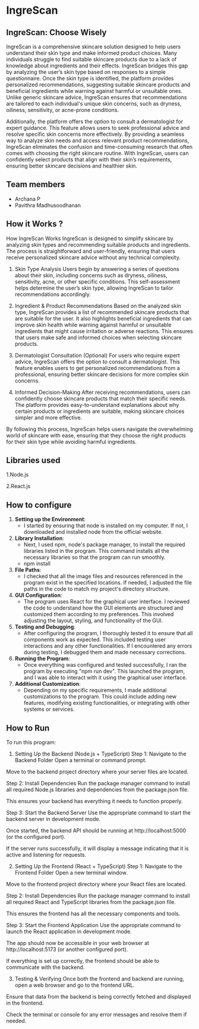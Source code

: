 # IngreScan

## IngreScan: Choose Wisely

IngreScan is a comprehensive skincare solution designed to help users understand their skin type and make informed product choices. Many individuals struggle to find suitable skincare products due to a lack of knowledge about ingredients and their effects. IngreScan bridges this gap by analyzing the user’s skin type based on responses to a simple questionnaire. Once the skin type is identified, the platform provides personalized recommendations, suggesting suitable skincare products and beneficial ingredients while warning against harmful or unsuitable ones. Unlike generic skincare advice, IngreScan ensures that recommendations are tailored to each individual's unique skin concerns, such as dryness, oiliness, sensitivity, or acne-prone conditions.

Additionally, the platform offers the option to consult a dermatologist for expert guidance. This feature allows users to seek professional advice and resolve specific skin concerns more effectively. By providing a seamless way to analyze skin needs and access relevant product recommendations, IngreScan eliminates the confusion and time-consuming research that often comes with choosing the right skincare routine. With IngreScan, users can confidently select products that align with their skin’s requirements, ensuring better skincare decisions and healthier skin.

## Team members
- Archana P
- Pavithra Madhusoodhanan

## How it Works ?
How IngreScan Works
IngreScan is designed to simplify skincare by analyzing skin types and recommending suitable products and ingredients. The process is straightforward and user-friendly, ensuring that users receive personalized skincare advice without any technical complexity.

1. Skin Type Analysis
Users begin by answering a series of questions about their skin, including concerns such as dryness, oiliness, sensitivity, acne, or other specific conditions. This self-assessment helps determine the user’s skin type, allowing IngreScan to tailor recommendations accordingly.

2. Ingredient & Product Recommendations
Based on the analyzed skin type, IngreScan provides a list of recommended skincare products that are suitable for the user. It also highlights beneficial ingredients that can improve skin health while warning against harmful or unsuitable ingredients that might cause irritation or adverse reactions. This ensures that users make safe and informed choices when selecting skincare products.

3. Dermatologist Consultation (Optional)
For users who require expert advice, IngreScan offers the option to consult a dermatologist. This feature enables users to get personalized recommendations from a professional, ensuring better skincare decisions for more complex skin concerns.

4. Informed Decision-Making
After receiving recommendations, users can confidently choose skincare products that match their specific needs. The platform provides easy-to-understand explanations about why certain products or ingredients are suitable, making skincare choices simpler and more effective.

By following this process, IngreScan helps users navigate the overwhelming world of skincare with ease, ensuring that they choose the right products for their skin type while avoiding harmful ingredients.

## Libraries used
1.Node.js

2.React.js
## How to configure
1. **Setting up the Environment**:
   - I started by ensuring that node is installed on my computer. If not, I downloaded and installed node from the official website.
2. **Library Installation**:
   - Next, I used npm, node's package manager, to install the required libraries listed in the program. This command installs all the necessary libraries so that the program can run smoothly.
   - npm install
3. **File Paths**:
   - I checked that all the image files and resources referenced in the program exist in the specified locations. If needed, I adjusted the file paths in the code to match my project's directory structure.
5. **GUI Configuration**:
   - The program uses React for the graphical user interface. I reviewed the code to understand how the GUI elements are structured and customized them according to my preferences. This involved adjusting the layout, styling, and functionality of the GUI.
6. **Testing and Debugging**:
   - After configuring the program, I thoroughly tested it to ensure that all components work as expected. This included testing user interactions and any other functionalities. If I encountered any errors during testing, I debugged them and made necessary corrections.
7. **Running the Program**:
   - Once everything was configured and tested successfully, I ran the program by executing "npm run dev". This launched the program, and I was able to interact with it using the graphical user interface.
8. **Additional Customization**:
   - Depending on my specific requirements, I made additional customizations to the program. This could include adding new features, modifying existing functionalities, or integrating with other systems or services.

## How to Run
To run this program:
1. Setting Up the Backend (Node.js + TypeScript)
Step 1: Navigate to the Backend Folder
Open a terminal or command prompt.

Move to the backend project directory where your server files are located.

Step 2: Install Dependencies
Run the package manager command to install all required Node.js libraries and dependencies from the package.json file.

This ensures your backend has everything it needs to function properly.

Step 3: Start the Backend Server
Use the appropriate command to start the backend server in development mode.

Once started, the backend API should be running at http://localhost:5000 (or the configured port).

If the server runs successfully, it will display a message indicating that it is active and listening for requests.

2. Setting Up the Frontend (React + TypeScript)
Step 1: Navigate to the Frontend Folder
Open a new terminal window.

Move to the frontend project directory where your React files are located.

Step 2: Install Dependencies
Run the package manager command to install all required React and TypeScript libraries from the package.json file.

This ensures the frontend has all the necessary components and tools.

Step 3: Start the Frontend Application
Use the appropriate command to launch the React application in development mode.

The app should now be accessible in your web browser at http://localhost:5173 (or another configured port).

If everything is set up correctly, the frontend should be able to communicate with the backend.

3. Testing & Verifying
Once both the frontend and backend are running, open a web browser and go to the frontend URL.

Ensure that data from the backend is being correctly fetched and displayed in the frontend.

Check the terminal or console for any error messages and resolve them if needed.
